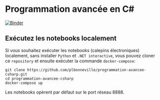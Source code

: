 #  Programmation avancée en C#

[![Binder](https://mybinder.org/badge_logo.svg)](https://mybinder.org/v2/gh/plbonneville/programmation-avancee-csharp/main)

## Exécutez les notebooks localement

Si vous souhaitez exécuter les notebooks (calepins électroniques) localement, sans installer `Python` et `.NET interactive`, vous pouvez cloner ce `repository` et ensuite exécuter la commande `docker-compose`:

```shell
git clone https://github.com/plbonneville/programmation-avancee-csharp.git
cd programmation-avancee-csharp
docker-compose up
```

Les notebooks opèrent par défaut sur le port réseau 8888.
